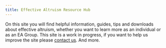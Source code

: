 ```yaml
---
title: Effective Altruism Resource Hub
---
```

On this site you will find helpful information, guides, tips and downloads about effective altruism, whether you want to learn more as an individual or as an EA Group. This site is a work in progress, if you want to help us improve the site please [contact us](/contact/). And more.